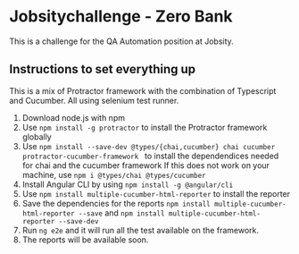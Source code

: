 # Jobsitychallenge - Zero Bank
This is a challenge for the QA Automation position at Jobsity.

## Instructions to set everything up
This is a mix of Protractor framework with the combination of Typescript and Cucumber. All using selenium test runner.
1. Download node.js with npm 
2. Use `npm install -g protractor` to install the Protractor framework globally
3. Use `npm install --save-dev @types/{chai,cucumber} chai cucumber protractor-cucumber-framework ` to install the dependendices needed for chai and the cucumber framework
    If this does not work on your machine, use `npm i @types/chai @types/cucumber`
4. Install Angular CLI by using `npm install -g @angular/cli`
5. Use `npm install multiple-cucumber-html-reporter` to install the reporter
6. Save the dependencies for the reports `npm install multiple-cucumber-html-reporter --save` and `npm install multiple-cucumber-html-reporter --save-dev`
7. Run `ng e2e` and it will run all the test available on the framework.
8. The reports will be available soon.
